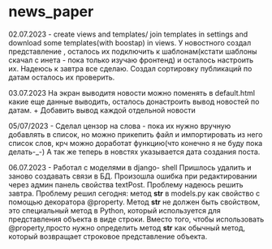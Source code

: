 # news_paper
02.07.2023 - create views and templates/ join templates in settings and download some templates(with boostap) in views.
У новостного создал представление , осталось их подключить к шаблонам(кстати шаблоны скачал с инета - пока только изучаю фронтенд) и осталось настроить их. Надеюсь к завтра все сделаю. Создал сортировку публикаций по датам осталось их проверить.

03.07.2023 На экран выводитя новости можно поменять в default.html какие еще данные выводить, осталось донастроить вывод новостей по датам. + Добавить вывод каждой отдельной новости

05/07/2023 - Сделал цензор на слова - пока их нужно вручную добавлять в список, но можно прикепить файл и импортировать из него список слов, крч можно доработат функцию(что конечно я не буду пока делать-_-) А так же теперь в новстях указывается дата создания поста.

06.07.2023 - Работал с моделями в django- shell Пришлось удалить  и заново создавать связи в БД. Произошла ошибка при редактировании через админ панель свойства textPost. Проблему надеюсь решить завтра. Проблему решил сегодня: метод __str__ в models.py как свойство с помощью декоратора @property. Метод __str__ не должен быть свойством, это специальный метод в Python, который используется для представления объекта в виде строки. Вместо того, чтобы использовать @property,просто нужно определить метод __str__ как обычный метод, который возвращает строковое представление объекта.
